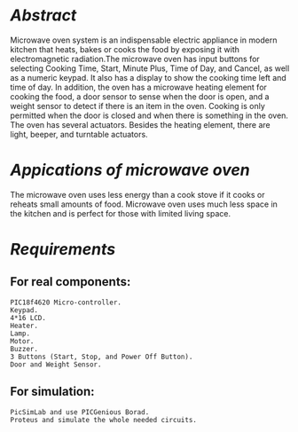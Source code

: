 # *Abstract*
Microwave oven system is an indispensable electric appliance in modern kitchen that heats, bakes or cooks the food by exposing it with electromagnetic radiation.The microwave oven has input buttons for selecting Cooking Time, Start, Minute Plus, Time of Day, and Cancel, as well as a numeric keypad. It also has a display to show the cooking time left and time of day. In addition, the oven has a microwave heating element for cooking the food, a door sensor to sense when the door is open, and a weight sensor to detect if there is an item in the oven. Cooking is only permitted when the door is closed and when there is something in the oven. The oven has several actuators. Besides the heating element, there are light, beeper, and turntable actuators.

# *Appications of microwave oven*

The microwave oven uses less energy than a cook stove if it cooks or reheats small amounts of food. Microwave oven uses much less space in the kitchen and is perfect for those with limited living space.

# *Requirements*

## **For real components:**
    PIC18f4620 Micro-controller.
    Keypad.
    4*16 LCD.
    Heater.
    Lamp.
    Motor.
    Buzzer.
    3 Buttons (Start, Stop, and Power Off Button).
    Door and Weight Sensor.
    
## **For simulation:**
    PicSimLab and use PICGenious Borad.
    Proteus and simulate the whole needed circuits.